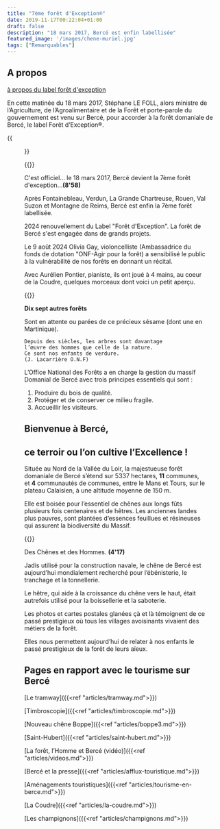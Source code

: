 ```yaml
---
title: "7ème forêt d'Exception®"
date: 2019-11-17T00:22:04+01:00
draft: false
description: "18 mars 2017, Bercé est enfin labellisée"
featured_image: '/images/chene-muriel.jpg'
tags: ["Remarquables"]
---
```


## A propos 

[à propos du label forêt d'exception](/articles/pdf/aproposdulabelforetdexception.pdf) 

En cette matinée du 18 mars 2017, Stéphane LE FOLL, alors ministre de l’Agriculture, 
de l’Agroalimentaire et de la Forêt et porte-parole du gouvernement
est venu sur Bercé, pour accorder à la forêt domaniale de Bercé,
le label Forêt d’Exception®.

{{<figure src="/images/articles/exceptionforets.jpg"  title="Les forêts labellisées et candidates">}}

{{<youtube id="lT_NYys3Tm4">}}
    
C'est officiel... le 18 mars 2017, Bercé devient la 7ème forêt d'exception...**(8'58)**

Après Fontainebleau, Verdun, La Grande Chartreuse, Rouen, Val Suzon et Montagne de Reims, Bercé est enfin
la 7ème forêt labellisée.

2024 renouvellement du Label "Forêt d'Exception".
La forêt de Bercé s'est engagée dans de grands projets.

Le 9 août 2024 Olivia Gay, violoncelliste (Ambassadrice du fonds de dotation "ONF-Agir pour la forêt)
a sensibilisé le public à la vulnérabilité de nos forêts en donnant un récital. 

Avec Aurélien Pontier, pianiste, ils ont joué à 4 mains, au coeur de la Coudre,
quelques morceaux dont voici un petit aperçu. 


{{<youtube id="REcsLYr7YSs">}}


**Dix sept autres forêts** 

Sont en attente ou parées de ce précieux sésame (dont une en Martinique).

    Depuis des siècles, les arbres sont davantage
    l’œuvre des hommes que celle de la nature.
    Ce sont nos enfants de verdure.
    (J. Lacarrière O.N.F)

L’Office National des Forêts a en charge la gestion du massif Domanial de Bercé avec trois principes
essentiels qui sont :

1. Produire du bois de qualité.
1. Protéger et de conserver ce milieu fragile.
1. Accueillir les visiteurs.


## Bienvenue  à Bercé,
## ce terroir ou l’on cultive l’Excellence !

Située au Nord de la Vallée du Loir, la majestueuse forêt domaniale de Bercé s’étend sur 5337 hectares,
**11** communes, et **4** communautés de communes, entre le Mans et Tours, sur le plateau Calaisien, 
à une altitude moyenne de 150 m.

Elle est boisée pour l’essentiel de chênes aux longs fûts plusieurs fois centenaires et de hêtres.
Les anciennes landes plus pauvres, sont plantées d’essences feuillues et résineuses qui assurent
la biodiversité du Massif. 


{{<youtube id="vhkTT1trFLw">}}
    
Des Chênes et des Hommes. **(4'17)**

Jadis utilisé pour la construction navale, le chêne de Bercé est aujourd’hui mondialement recherché 
pour l’ébénisterie, le tranchage et la tonnellerie. 

Le hêtre, qui aide à la croissance du chêne vers le haut, était autrefois utilisé pour la boissellerie et
la saboterie. 

Les photos et cartes postales glanées çà et là témoignent de ce passé prestigieux où tous les villages 
avoisinants vivaient des métiers de la forêt.

Elles nous permettent aujourd’hui de relater à nos enfants le passé prestigieux de la forêt de leurs aïeux. 

## Pages en rapport avec le tourisme sur Bercé ##

[Le tramway]({{<ref "articles/tramway.md">}})

[Timbroscopie]({{<ref "articles/timbroscopie.md">}})

[Nouveau chêne Boppe]({{<ref "articles/boppe3.md">}})

[Saint-Hubert]({{<ref "articles/saint-hubert.md">}})

[La forêt, l’Homme et Bercé (vidéo)]({{<ref "articles/videos.md">}})

[Bercé et la presse]({{<ref "articles/afflux-touristique.md">}})

[Aménagements touristiques]({{<ref "articles/tourisme-en-berce.md">}})

[La Coudre]({{<ref "articles/la-coudre.md">}})

[Les champignons]({{<ref "articles/champignons.md">}})

